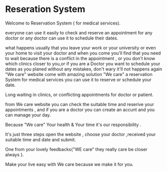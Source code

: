 # Reseration System #

Welcome to Reservation System ( for medical services).

everyone can use it easily to check and  reserve an appointment for any doctor or any doctor can use it to schedule their dates.

what happens usually that you leave your work or your university or even your home to visit your doctor and when you come you'll find that you need to wait because there is a conflict in the appointment , or you don't know which clinics closer to you,or if you are a Doctor you want to schedule your dates as you planed without any mistakes, don't wary it'll not happens again "We care" website come with amazing solution "We care" a reservation System for medical services you can use it to reserve or schedule your date.


Long waiting in clinics, or conflicting appointments for doctor or patient.

from We care website you can check the suitable time and reserive your appointments , and if you are a doctor you can create an accunt and you can manage your day.

Because "We care" Your health & Your time it's our responsibility .

It's just three steps open the website , choose your doctor ,received your suitable time and date and submit.

One from your lovely feedbacks{"WE care" they really care be closer always }.  

Make your live easy with We care because we make it for you.
